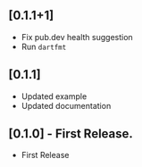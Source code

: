 ## [0.1.1+1]
- Fix pub.dev health suggestion
- Run `dartfmt`

## [0.1.1]
- Updated example
- Updated documentation

## [0.1.0] - First Release.
- First Release

